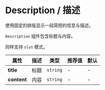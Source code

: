# Description / 描述

使用固定的排版显示一段简短的信息与描述。

<ex-code name="ex-description-default"/>

<code>Description</code> 组件包含标题与内容。

</ex-code>

<ex-code name="ex-description-slot"/>

同样支持 <code>slot</code> 模式。

</ex-code>

<ex-footer edit-link="https://github.com/geist-org/vue/edit/master/docs/en-us/components/description.md">

| 属性        | 描述 | 类型     | 推荐值 | 默认 |
| ----------- | ---- | -------- | ------ | ---- |
| **title**   | 标题 | `string` | -      | -    |
| **content** | 内容 | `string` | -      | -    |

</ex-footer>
